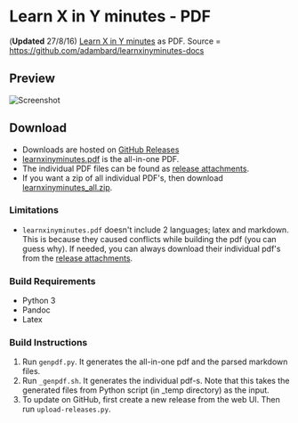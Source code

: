 # Learn X in Y minutes - PDF

(**Updated** 27/8/16) [Learn X in Y minutes](http://learnxinyminutes.com) as PDF. Source = https://github.com/adambard/learnxinyminutes-docs

## Preview
![Screenshot](https://cloud.githubusercontent.com/assets/4047597/18028175/063ccd6a-6c95-11e6-9ebf-fba11c516afc.png)

## Download

* Downloads are hosted on [GitHub Releases](https://github.com/aviaryan/learnxinyminutes-pdf/releases/tag/v2016.08.27)
* [learnxinyminutes.pdf](https://github.com/aviaryan/learnxinyminutes-pdf/releases/download/v2016.08.27/learnxinyminutes.pdf) is the all-in-one PDF.
* The individual PDF files can be found as [release attachments](https://github.com/aviaryan/learnxinyminutes-pdf/releases/tag/v2016.08.27).
* If you want a zip of all individual PDF's, then download [learnxinyminutes_all.zip](https://github.com/aviaryan/learnxinyminutes-pdf/releases/download/v2016.08.27/learnxinyminutes_all.zip).

### Limitations

* `learnxinyminutes.pdf` doesn't include 2 languages; latex and markdown. This is because they caused conflicts while building the pdf (you can guess why). If needed, you can always download their individual pdf's from the [release attachments](https://github.com/aviaryan/learnxinyminutes-pdf/releases/tag/v2016.08.27).

### Build Requirements

* Python 3
* Pandoc
* Latex

### Build Instructions

1. Run `genpdf.py`. It generates the all-in-one pdf and the parsed markdown files.
2. Run `_genpdf.sh`. It generates the individual pdf-s. Note that this takes the generated files from Python script (in _temp directory) as the input.
3. To update on GitHub, first create a new release from the web UI. Then run `upload-releases.py`.
